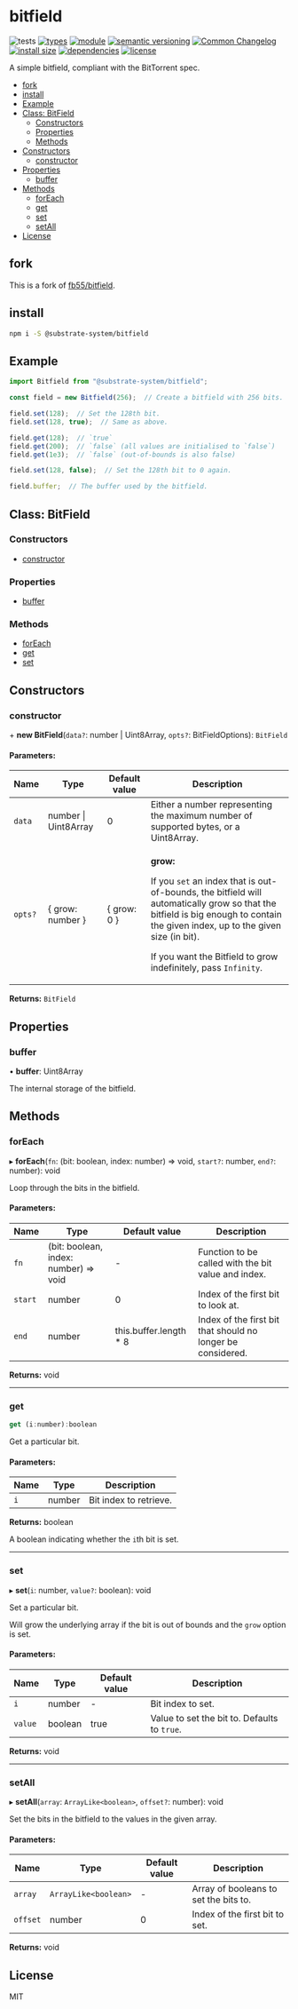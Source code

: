 # bitfield
![tests](https://github.com/substrate-system/bitfield/actions/workflows/nodejs.yml/badge.svg)
[![types](https://img.shields.io/npm/types/@substrate-system/bitfield?style=flat-square)](README.md)
[![module](https://img.shields.io/badge/module-ESM%2FCJS-blue?style=flat-square)](README.md)
[![semantic versioning](https://img.shields.io/badge/semver-2.0.0-blue?logo=semver&style=flat-square)](https://semver.org/)
[![Common Changelog](https://nichoth.github.io/badge/common-changelog.svg)](./CHANGELOG.md)
[![install size](https://flat.badgen.net/packagephobia/install/@substrate-system/bitfield)](https://packagephobia.com/result?p=@substrate-system/bitfield)
[![dependencies](https://img.shields.io/badge/dependencies-zero-brightgreen.svg?style=flat-square)](package.json)
[![license](https://img.shields.io/badge/license-MIT-brightgreen.svg?style=flat-square)](LICENSE)

A simple bitfield, compliant with the BitTorrent spec.

<!-- toc -->

- [fork](#fork)
- [install](#install)
- [Example](#example)
- [Class: BitField](#class-bitfield)
  * [Constructors](#constructors)
  * [Properties](#properties)
  * [Methods](#methods)
- [Constructors](#constructors-1)
  * [constructor](#constructor)
- [Properties](#properties-1)
  * [buffer](#buffer)
- [Methods](#methods-1)
  * [forEach](#foreach)
  * [get](#get)
  * [set](#set)
  * [setAll](#setall)
- [License](#license)

<!-- tocstop -->

## fork

This is a fork of [fb55/bitfield](https://github.com/fb55/bitfield).

## install

```sh
npm i -S @substrate-system/bitfield
```

## Example

```js
import Bitfield from "@substrate-system/bitfield";

const field = new Bitfield(256);  // Create a bitfield with 256 bits.

field.set(128);  // Set the 128th bit.
field.set(128, true);  // Same as above.

field.get(128);  // `true`
field.get(200);  // `false` (all values are initialised to `false`)
field.get(1e3);  // `false` (out-of-bounds is also false)

field.set(128, false);  // Set the 128th bit to 0 again.

field.buffer;  // The buffer used by the bitfield.
```

## Class: BitField

### Constructors

-   [constructor](#constructor)

### Properties

-   [buffer](#buffer)

### Methods

-   [forEach](#foreach)
-   [get](#get)
-   [set](#set)

## Constructors

### constructor

\+ **new BitField**(`data?`: number \| Uint8Array, `opts?`: BitFieldOptions): `BitField`

#### Parameters:

| Name    | Type                 | Default value | Description                                                                                                                                                                                                                                                       |
| ------- | -------------------- | ------------- | ----------------------------------------------------------------------------------------------------------------------------------------------------------------------------------------------------------------------------------------------------------------- |
| `data`  | number \| Uint8Array | 0             | Either a number representing the maximum number of supported bytes, or a Uint8Array.                                                                                                                                                                              |
| `opts?` | { grow: number }     | { grow: 0 }   | <p>**grow:**<p>If you `set` an index that is out-of-bounds, the bitfield will automatically grow so that the bitfield is big enough to contain the given index, up to the given size (in bit). <p>If you want the Bitfield to grow indefinitely, pass `Infinity`. |

**Returns:** `BitField`

## Properties

### buffer

• **buffer**: Uint8Array

The internal storage of the bitfield.

## Methods

### forEach

▸ **forEach**(`fn`: (bit: boolean, index: number) => void, `start?`: number, `end?`: number): void

Loop through the bits in the bitfield.

#### Parameters:

| Name    | Type                                  | Default value           | Description                                                 |
| ------- | ------------------------------------- | ----------------------- | ----------------------------------------------------------- |
| `fn`    | (bit: boolean, index: number) => void | -                       | Function to be called with the bit value and index.         |
| `start` | number                                | 0                       | Index of the first bit to look at.                          |
| `end`   | number                                | this.buffer.length \* 8 | Index of the first bit that should no longer be considered. |

**Returns:** void

---

### get

```js
get (i:number):boolean
```

Get a particular bit.

#### Parameters:

| Name | Type   | Description            |
| ---- | ------ | ---------------------- |
| `i`  | number | Bit index to retrieve. |

**Returns:** boolean

A boolean indicating whether the `i`th bit is set.

---

### set

▸ **set**(`i`: number, `value?`: boolean): void

Set a particular bit.

Will grow the underlying array if the bit is out of bounds and the `grow` option is set.

#### Parameters:

| Name    | Type    | Default value | Description                                  |
| ------- | ------- | ------------- | -------------------------------------------- |
| `i`     | number  | -             | Bit index to set.                            |
| `value` | boolean | true          | Value to set the bit to. Defaults to `true`. |

**Returns:** void

---

### setAll

▸ **setAll**(`array`: `ArrayLike<boolean>`, `offset?`: number): void

Set the bits in the bitfield to the values in the given array.

#### Parameters:

| Name     | Type                 | Default value | Description                           |
| -------- | -------------------- | ------------- | ------------------------------------- |
| `array`  | `ArrayLike<boolean>` | -             | Array of booleans to set the bits to. |
| `offset` | number               | 0             | Index of the first bit to set.        |

**Returns:** void

## License

MIT
